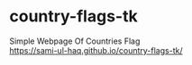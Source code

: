 # country-flags-tk
Simple Webpage Of Countries Flag  
 https://sami-ul-haq.github.io/country-flags-tk/
